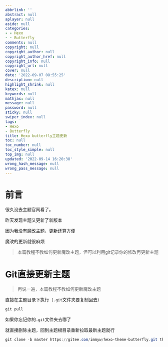 ```yaml
---
abbrlink: ''
abstract: null
aplayer: null
aside: null
categories:
- - Hexo
- - Butterfly
comments: null
copyright: null
copyright_author: null
copyright_author_href: null
copyright_info: null
copyright_url: null
cover: null
date: '2022-09-07 08:55:25'
description: null
highlight_shrink: null
katex: null
keywords: null
mathjax: null
message: null
password: null
sticky: null
swiper_index: null
tags:
- Hexo
- Butterfly
title: Hexo butterfly主题更新
toc: null
toc_number: null
toc_style_simple: null
top_img: null
updated: '2022-09-14 16:20:38'
wrong_hash_message: null
wrong_pass_message: null
---
```

# 前言

很久没去主题官网看了。

昨天发现主题又更新了新版本

因为我没有魔改主题，更新还算方便

魔改的更新就很麻烦

> 本篇教程不教如何更新魔改主题，但可以利用git记录你的修改再更新主题

# Git直接更新主题

> 再说一遍，本篇教程不教如何更新魔改主题

直接在主题目录下执行（`.git`文件夹要复制回去）

```powershell
git pull
```

如果你忘记你的`.git`文件夹去哪了

就直接删除主题，回到主题根目录重新拉取最新主题就行

```powershell
git clone -b master https://gitee.com/immyw/hexo-theme-butterfly.git themes/butterfly
```
